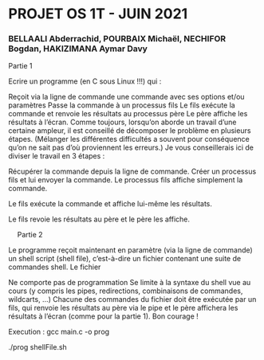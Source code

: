 # PROJET OS 1T - JUIN 2021

### BELLAALI Abderrachid, POURBAIX Michaël, NECHIFOR Bogdan, HAKIZIMANA Aymar Davy

Partie 1

Ecrire un programme (en C sous Linux !!!) qui :

Reçoit via la ligne de commande une commande avec ses options et/ou paramètres
Passe la commande à un processus fils
Le fils exécute la commande et renvoie les résultats au processus père
Le père affiche les résultats à l’écran.
Comme toujours, lorsqu’on aborde un travail d’une certaine ampleur, il est conseillé de décomposer le problème en plusieurs étapes. (Mélanger les différentes difficultés a souvent pour conséquence qu’on ne sait pas d’où proviennent les erreurs.) Je vous conseillerais ici de diviser le travail en 3 étapes :

Récupérer la commande depuis la ligne de commande. Créer un processus fils et lui envoyer la commande. Le processus fils affiche simplement la commande.

Le fils exécute la commande et affiche lui-même les résultats.

Le fils revoie les résultats au père et le père les affiche.

  Partie 2

Le programme reçoit maintenant en paramètre (via la ligne de commande) un shell script (shell file), c’est-à-dire un fichier contenant une suite de commandes shell. Le fichier

Ne comporte pas de programmation
Se limite à la syntaxe du shell vue au cours (y compris les pipes, redirections, combinaisons de commandes, wildcarts, …) Chacune des commandes du fichier doit être exécutée par un fils, qui renvoie les résultats au père via le pipe et le père affichera les résultats à l’écran (comme pour la partie 1).
Bon courage !

Execution :
gcc main.c -o prog

./prog shellFile.sh
